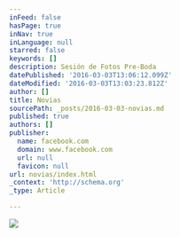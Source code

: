 ```yaml
---
inFeed: false
hasPage: true
inNav: true
inLanguage: null
starred: false
keywords: []
description: Sesión de Fotos Pre-Boda
datePublished: '2016-03-03T13:06:12.099Z'
dateModified: '2016-03-03T13:03:23.812Z'
author: []
title: Novias
sourcePath: _posts/2016-03-03-novias.md
published: true
authors: []
publisher:
  name: facebook.com
  domain: www.facebook.com
  url: null
  favicon: null
url: novias/index.html
_context: 'http://schema.org'
_type: Article

---
```

![](https://s3-us-west-2.amazonaws.com/the-grid-img/p/c38a938f0d96ace95294bf877bc3c3ddca440bab.jpg)